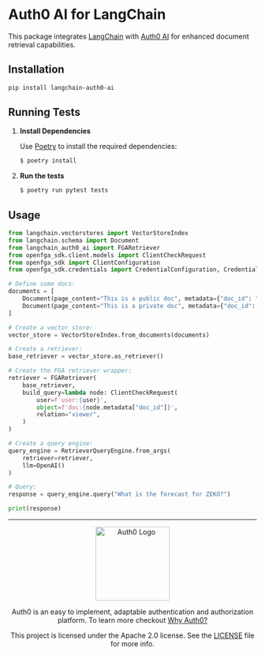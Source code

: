 # Auth0 AI for LangChain

This package integrates [LangChain](https://python.langchain.com/docs/tutorials/) with [Auth0 AI](https://www.auth0.ai/) for enhanced document retrieval capabilities.

## Installation

```bash
pip install langchain-auth0-ai
```

## Running Tests

1. **Install Dependencies**

   Use [Poetry](https://python-poetry.org/) to install the required dependencies:

   ```sh
   $ poetry install
   ```

2. **Run the tests**

   ```sh
   $ poetry run pytest tests
   ```

## Usage

```python
from langchain.vectorstores import VectorStoreIndex
from langchain.schema import Document
from langchain_auth0_ai import FGARetriever
from openfga_sdk.client.models import ClientCheckRequest
from openfga_sdk import ClientConfiguration
from openfga_sdk.credentials import CredentialConfiguration, Credentials

# Define some docs:
documents = [
    Document(page_content="This is a public doc", metadata={"doc_id": "public-doc"}),
    Document(page_content="This is a private doc", metadata={"doc_id": "private-doc"}),
]

# Create a vector store:
vector_store = VectorStoreIndex.from_documents(documents)

# Create a retriever:
base_retriever = vector_store.as_retriever()

# Create the FGA retriever wrapper:
retriever = FGARetriever(
    base_retriever,
    build_query=lambda node: ClientCheckRequest(
        user=f'user:{user}',
        object=f'doc:{node.metadata["doc_id"]}',
        relation="viewer",
    )
)

# Create a query engine:
query_engine = RetrieverQueryEngine.from_args(
    retriever=retriever,
    llm=OpenAI()
)

# Query:
response = query_engine.query("What is the forecast for ZEKO?")

print(response)
```

---

<p align="center">
  <picture>
    <source media="(prefers-color-scheme: light)" srcset="https://cdn.auth0.com/website/sdks/logos/auth0_light_mode.png"   width="150">
    <source media="(prefers-color-scheme: dark)" srcset="https://cdn.auth0.com/website/sdks/logos/auth0_dark_mode.png" width="150">
    <img alt="Auth0 Logo" src="https://cdn.auth0.com/website/sdks/logos/auth0_light_mode.png" width="150">
  </picture>
</p>
<p align="center">Auth0 is an easy to implement, adaptable authentication and authorization platform. To learn more checkout <a href="https://auth0.com/why-auth0">Why Auth0?</a></p>
<p align="center">
This project is licensed under the Apache 2.0 license. See the <a href="/LICENSE"> LICENSE</a> file for more info.</p>
